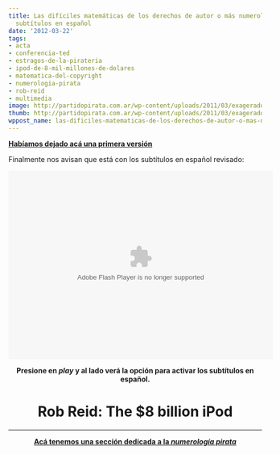 ```yaml
---
title: Las difíciles matemáticas de los derechos de autor o más numerología pirata!!-Con
  subtítulos en español
date: '2012-03-22'
tags:
- acta
- conferencia-ted
- estragos-de-la-pirateria
- ipod-de-8-mil-millones-de-dolares
- matematica-del-copyright
- numerologia-pirata
- rob-reid
- multimedia
image: http://partidopirata.com.ar/wp-content/uploads/2011/03/exagerado.jpg
thumb: http://partidopirata.com.ar/wp-content/uploads/2011/03/exagerado-150x150.jpg
wppost_name: las-dificiles-matematicas-de-los-derechos-de-autor-o-mas-numerologia-pirata-con-subtitulos-en-espanol
---
```


<strong><a href="http://partidopirata.com.ar/3506/las-dificiles-matematicas-de-los-derechos-de-autor-o-mas-numerologia-pirata">Habíamos dejado acá una primera versión </a></strong>

Finalmente nos avisan que está con los subtítulos en español revisado:

<center>
<object width="526" height="374" classid="clsid:d27cdb6e-ae6d-11cf-96b8-444553540000" codebase="http://download.macromedia.com/pub/shockwave/cabs/flash/swflash.cab#version=6,0,40,0"><param name="allowFullScreen" value="true" /><param name="allowScriptAccess" value="always" /><param name="wmode" value="transparent" /><param name="bgColor" value="#ffffff" /><param name="flashvars" value="vu=http://video.ted.com/talk/stream/2012/Blank/RobReid_2012-320k.mp4&amp;su=http://images.ted.com/images/ted/tedindex/embed-posters/RobReid_2012-embed.jpg&amp;vw=512&amp;vh=288&amp;ap=0&amp;ti=1390&amp;lang=es&amp;introDuration=15330&amp;adDuration=4000&amp;postAdDuration=830&amp;adKeys=talk=rob_reid_the_8_billion_ipod;year=2012;event=TED2012;tag=business;tag=entertainment;tag=humor;tag=music;&amp;preAdTag=tconf.ted/embed;tile=1;sz=512x288;" /><param name="src" value="http://video.ted.com/assets/player/swf/EmbedPlayer.swf" /><param name="pluginspace" value="http://www.macromedia.com/go/getflashplayer" /><param name="allowfullscreen" value="true" /><param name="allowscriptaccess" value="always" /><embed width="526" height="374" type="application/x-shockwave-flash" src="http://video.ted.com/assets/player/swf/EmbedPlayer.swf" allowFullScreen="true" allowScriptAccess="always" wmode="transparent" bgColor="#ffffff" flashvars="vu=http://video.ted.com/talk/stream/2012/Blank/RobReid_2012-320k.mp4&amp;su=http://images.ted.com/images/ted/tedindex/embed-posters/RobReid_2012-embed.jpg&amp;vw=512&amp;vh=288&amp;ap=0&amp;ti=1390&amp;lang=es&amp;introDuration=15330&amp;adDuration=4000&amp;postAdDuration=830&amp;adKeys=talk=rob_reid_the_8_billion_ipod;year=2012;event=TED2012;tag=business;tag=entertainment;tag=humor;tag=music;&amp;preAdTag=tconf.ted/embed;tile=1;sz=512x288;" pluginspace="http://www.macromedia.com/go/getflashplayer" allowfullscreen="true" allowscriptaccess="always" /></object></center>
<p style="text-align: center;"><strong>Presione en <em>play</em> y al lado verá la opción para activar los subtítulos en español.</strong></p>

<h1 style="text-align: center;">Rob Reid: The $8 billion iPod</h1>

<hr />
<p style="text-align: center;"><strong><a href="../593/la-falsificacion-de-la-numerologia-pirata">Acá tenemos una sección dedicada a la <em>numerología pirata</em></a></strong></p>

